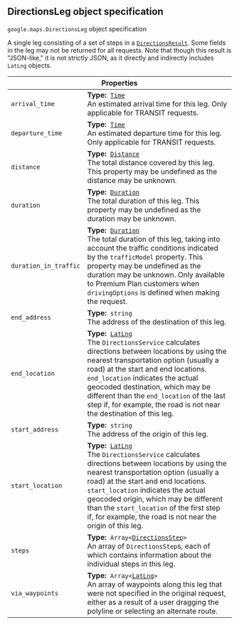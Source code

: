 <h2 id="DirectionsLeg"> DirectionsLeg object specification </h2><p>
<code><span itemprop="path">google.maps</span>.<span itemprop="name">DirectionsLeg</span></code>
object specification
</p><p>A single leg consisting of a set of steps in a <code><a href="https://github.com/amenadiel/google-maps-documentation/blob/master/docs/DirectionsResult.md">DirectionsResult</a></code>. Some fields in the leg may not be returned for all requests. Note that though this result is "JSON-like," it is not strictly JSON, as it directly and indirectly includes <code>LatLng</code> objects.</p><div class="devsite-table-wrapper"><table class="properties responsive" summary="interface DirectionsLeg - Properties">
<thead>
<tr><th colspan="2">Properties</th>
</tr></thead>
<tbody>
<tr>
<td><code><span>arrival_time</span></code></td>
<td><div><strong>Type:</strong>&nbsp; <code><a href="https://github.com/amenadiel/google-maps-documentation/blob/master/docs/Time.md">Time</a></code></div>
<div class="desc">An estimated arrival time for this leg. Only applicable for TRANSIT requests.</div></td>
</tr>
<tr>
<td><code><span>departure_time</span></code></td>
<td><div><strong>Type:</strong>&nbsp; <code><a href="https://github.com/amenadiel/google-maps-documentation/blob/master/docs/Time.md">Time</a></code></div>
<div class="desc">An estimated departure time for this leg. Only applicable for TRANSIT requests.</div></td>
</tr>
<tr>
<td><code><span>distance</span></code></td>
<td><div><strong>Type:</strong>&nbsp; <code><a href="https://github.com/amenadiel/google-maps-documentation/blob/master/docs/Distance.md">Distance</a></code></div>
<div class="desc">The total distance covered by this leg. This property may be undefined as the distance may be unknown.</div></td>
</tr>
<tr>
<td><code><span>duration</span></code></td>
<td><div><strong>Type:</strong>&nbsp; <code><a href="https://github.com/amenadiel/google-maps-documentation/blob/master/docs/Duration.md">Duration</a></code></div>
<div class="desc">The total duration of this leg. This property may be undefined as the duration may be unknown.</div></td>
</tr>
<tr>
<td><code><span>duration_in_traffic</span></code></td>
<td><div><strong>Type:</strong>&nbsp; <code><a href="https://github.com/amenadiel/google-maps-documentation/blob/master/docs/Duration.md">Duration</a></code></div>
<div class="desc">The total duration of this leg, taking into account the traffic conditions indicated by the <code>trafficModel</code> property. This property may be undefined as the duration may be unknown. Only available to Premium Plan customers when <code>drivingOptions</code> is defined when making the request.</div></td>
</tr>
<tr>
<td><code><span>end_address</span></code></td>
<td><div><strong>Type:</strong>&nbsp; <code>string</code></div>
<div class="desc">The address of the destination of this leg.</div></td>
</tr>
<tr>
<td><code><span>end_location</span></code></td>
<td><div><strong>Type:</strong>&nbsp; <code><a href="https://github.com/amenadiel/google-maps-documentation/blob/master/docs/LatLng.md">LatLng</a></code></div>
<div class="desc">The <code>DirectionsService</code> calculates directions between locations by using the nearest transportation option (usually a road) at the start and end locations. <code>end_location</code> indicates the actual geocoded destination, which may be different than the <code>end_location</code> of the last step if, for example, the road is not near the destination of this leg.</div></td>
</tr>
<tr>
<td><code><span>start_address</span></code></td>
<td><div><strong>Type:</strong>&nbsp; <code>string</code></div>
<div class="desc">The address of the origin of this leg.</div></td>
</tr>
<tr>
<td><code><span>start_location</span></code></td>
<td><div><strong>Type:</strong>&nbsp; <code><a href="https://github.com/amenadiel/google-maps-documentation/blob/master/docs/LatLng.md">LatLng</a></code></div>
<div class="desc">The <code>DirectionsService</code> calculates directions between locations by using the nearest transportation option (usually a road) at the start and end locations. <code>start_location</code> indicates the actual geocoded origin, which may be different than the <code>start_location</code> of the first step if, for example, the road is not near the origin of this leg.</div></td>
</tr>
<tr>
<td><code><span>steps</span></code></td>
<td><div><strong>Type:</strong>&nbsp; <code>Array&lt;<a href="https://github.com/amenadiel/google-maps-documentation/blob/master/docs/DirectionsStep.md">DirectionsStep</a>&gt;</code></div>
<div class="desc">An array of <code>DirectionsStep</code>s, each of which contains information about the individual steps in this leg.</div></td>
</tr>
<tr>
<td><code><span>via_waypoints</span></code></td>
<td><div><strong>Type:</strong>&nbsp; <code>Array&lt;<a href="https://github.com/amenadiel/google-maps-documentation/blob/master/docs/LatLng.md">LatLng</a>&gt;</code></div>
<div class="desc">An array of waypoints along this leg that were not specified in the original request, either as a result of a user dragging the polyline or selecting an alternate route.</div></td>
</tr>
</tbody>
</table></div>